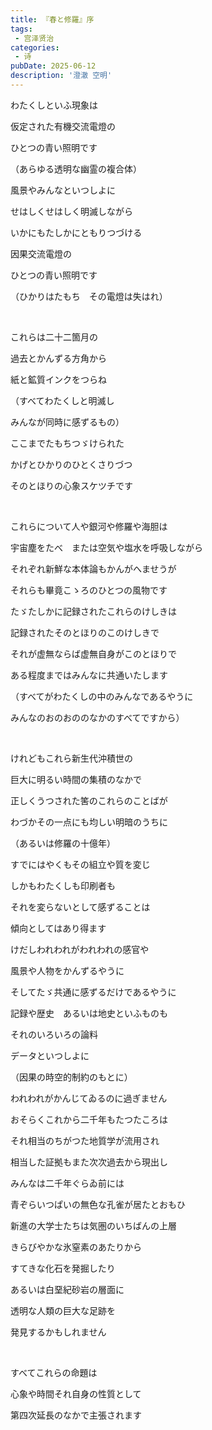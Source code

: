 ```yaml
---
title: 『春と修羅』序
tags:
 - 宫泽贤治
categories:
 - 诗
pubDate: 2025-06-12
description: '澄澈 空明'
---
```




わたくしといふ現象は

仮定された有機交流電燈の

ひとつの青い照明です

（あらゆる透明な幽霊の複合体）

風景やみんなといつしよに

せはしくせはしく明滅しながら

いかにもたしかにともりつづける

因果交流電燈の

ひとつの青い照明です

（ひかりはたもち　その電燈は失はれ）

&nbsp;

これらは二十二箇月の

過去とかんずる方角から

紙と鉱質インクをつらね 

（すべてわたくしと明滅し

みんなが同時に感ずるもの）

ここまでたもちつゞけられた

かげとひかりのひとくさりづつ

そのとほりの心象スケツチです

&nbsp;

これらについて人や銀河や修羅や海胆は

宇宙塵をたべ　または空気や塩水を呼吸しながら

それぞれ新鮮な本体論もかんがへませうが

それらも畢竟こゝろのひとつの風物です

たゞたしかに記録されたこれらのけしきは

記録されたそのとほりのこのけしきで

それが虚無ならば虚無自身がこのとほりで

ある程度まではみんなに共通いたします

（すべてがわたくしの中のみんなであるやうに

みんなのおのおののなかのすべてですから）

&nbsp;

けれどもこれら新生代沖積世の

巨大に明るい時間の集積のなかで

正しくうつされた筈のこれらのことばが

わづかその一点にも均しい明暗のうちに

（あるいは修羅の十億年）

すでにはやくもその組立や質を変じ

しかもわたくしも印刷者も

それを変らないとして感ずることは

傾向としてはあり得ます

けだしわれわれがわれわれの感官や

風景や人物をかんずるやうに

そしてたゞ共通に感ずるだけであるやうに

記録や歴史　あるいは地史といふものも

それのいろいろの論料

データといつしよに

（因果の時空的制約のもとに）

われわれがかんじてゐるのに過ぎません

おそらくこれから二千年もたつたころは

それ相当のちがつた地質学が流用され

相当した証拠もまた次次過去から現出し

みんなは二千年ぐらゐ前には

青ぞらいつぱいの無色な孔雀が居たとおもひ

新進の大学士たちは気圏のいちばんの上層

きらびやかな氷窒素のあたりから

すてきな化石を発掘したり

あるいは白堊紀砂岩の層面に

透明な人類の巨大な足跡を

発見するかもしれません

&nbsp;

すべてこれらの命題は

心象や時間それ自身の性質として

第四次延長のなかで主張されます
